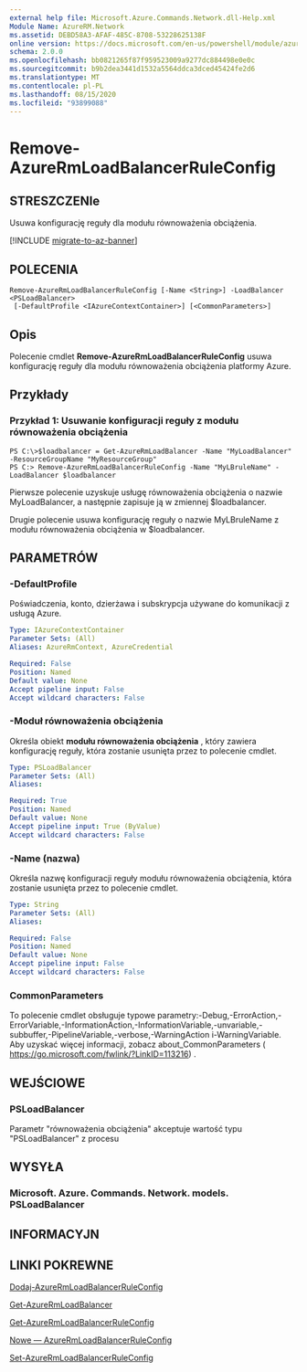 ```yaml
---
external help file: Microsoft.Azure.Commands.Network.dll-Help.xml
Module Name: AzureRM.Network
ms.assetid: DEBD58A3-AFAF-485C-8708-53228625138F
online version: https://docs.microsoft.com/en-us/powershell/module/azurerm.network/remove-azurermloadbalancerruleconfig
schema: 2.0.0
ms.openlocfilehash: bb0821265f87f959523009a9277dc884498e0e0c
ms.sourcegitcommit: b9b2dea3441d1532a5564ddca3dced45424fe2d6
ms.translationtype: MT
ms.contentlocale: pl-PL
ms.lasthandoff: 08/15/2020
ms.locfileid: "93899088"
---
```

# Remove-AzureRmLoadBalancerRuleConfig

## STRESZCZENIe
Usuwa konfigurację reguły dla modułu równoważenia obciążenia.

[!INCLUDE [migrate-to-az-banner](../../includes/migrate-to-az-banner.md)]

## POLECENIA

```
Remove-AzureRmLoadBalancerRuleConfig [-Name <String>] -LoadBalancer <PSLoadBalancer>
 [-DefaultProfile <IAzureContextContainer>] [<CommonParameters>]
```

## Opis
Polecenie cmdlet **Remove-AzureRmLoadBalancerRuleConfig** usuwa konfigurację reguły dla modułu równoważenia obciążenia platformy Azure.

## Przykłady

### Przykład 1: Usuwanie konfiguracji reguły z modułu równoważenia obciążenia
```
PS C:\>$loadbalancer = Get-AzureRmLoadBalancer -Name "MyLoadBalancer" -ResourceGroupName "MyResourceGroup"
PS C:> Remove-AzureRmLoadBalancerRuleConfig -Name "MyLBruleName" -LoadBalancer $loadbalancer
```

Pierwsze polecenie uzyskuje usługę równoważenia obciążenia o nazwie MyLoadBalancer, a następnie zapisuje ją w zmiennej $loadbalancer.

Drugie polecenie usuwa konfigurację reguły o nazwie MyLBruleName z modułu równoważenia obciążenia w $loadbalancer.

## PARAMETRÓW

### -DefaultProfile
Poświadczenia, konto, dzierżawa i subskrypcja używane do komunikacji z usługą Azure.

```yaml
Type: IAzureContextContainer
Parameter Sets: (All)
Aliases: AzureRmContext, AzureCredential

Required: False
Position: Named
Default value: None
Accept pipeline input: False
Accept wildcard characters: False
```

### -Moduł równoważenia obciążenia
Określa obiekt **modułu równoważenia obciążenia** , który zawiera konfigurację reguły, która zostanie usunięta przez to polecenie cmdlet.

```yaml
Type: PSLoadBalancer
Parameter Sets: (All)
Aliases: 

Required: True
Position: Named
Default value: None
Accept pipeline input: True (ByValue)
Accept wildcard characters: False
```

### -Name (nazwa)
Określa nazwę konfiguracji reguły modułu równoważenia obciążenia, która zostanie usunięta przez to polecenie cmdlet.

```yaml
Type: String
Parameter Sets: (All)
Aliases: 

Required: False
Position: Named
Default value: None
Accept pipeline input: False
Accept wildcard characters: False
```

### CommonParameters
To polecenie cmdlet obsługuje typowe parametry:-Debug,-ErrorAction,-ErrorVariable,-InformationAction,-InformationVariable,-unvariable,-subbuffer,-PipelineVariable,-verbose,-WarningAction i-WarningVariable. Aby uzyskać więcej informacji, zobacz about_CommonParameters ( https://go.microsoft.com/fwlink/?LinkID=113216) .

## WEJŚCIOWE

### PSLoadBalancer
Parametr "równoważenia obciążenia" akceptuje wartość typu "PSLoadBalancer" z procesu

## WYSYŁA

### Microsoft. Azure. Commands. Network. models. PSLoadBalancer

## INFORMACYJN

## LINKI POKREWNE

[Dodaj-AzureRmLoadBalancerRuleConfig](./Add-AzureRmLoadBalancerRuleConfig.md)

[Get-AzureRmLoadBalancer](./Get-AzureRmLoadBalancer.md)

[Get-AzureRmLoadBalancerRuleConfig](./Get-AzureRmLoadBalancerRuleConfig.md)

[Nowe — AzureRmLoadBalancerRuleConfig](./New-AzureRmLoadBalancerRuleConfig.md)

[Set-AzureRmLoadBalancerRuleConfig](./Set-AzureRmLoadBalancerRuleConfig.md)


